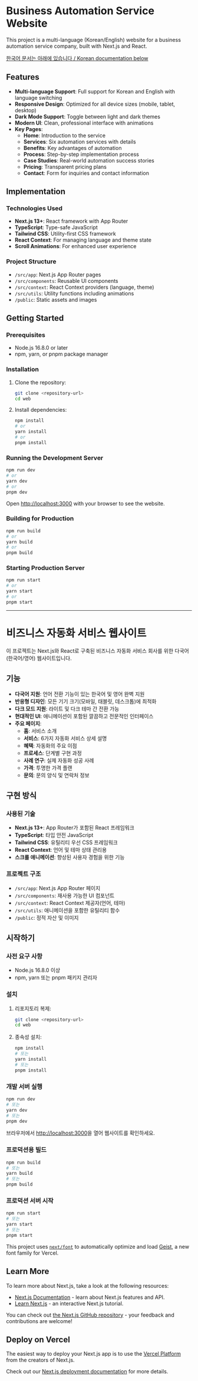 # Business Automation Service Website

This project is a multi-language (Korean/English) website for a business automation service company, built with Next.js and React.

[한국어 문서는 아래에 있습니다 / Korean documentation below](#비즈니스-자동화-서비스-웹사이트)

## Features

- **Multi-language Support**: Full support for Korean and English with language switching
- **Responsive Design**: Optimized for all device sizes (mobile, tablet, desktop)
- **Dark Mode Support**: Toggle between light and dark themes
- **Modern UI**: Clean, professional interface with animations
- **Key Pages**:
  - **Home**: Introduction to the service
  - **Services**: Six automation services with details
  - **Benefits**: Key advantages of automation
  - **Process**: Step-by-step implementation process
  - **Case Studies**: Real-world automation success stories
  - **Pricing**: Transparent pricing plans
  - **Contact**: Form for inquiries and contact information

## Implementation

### Technologies Used

- **Next.js 13+**: React framework with App Router
- **TypeScript**: Type-safe JavaScript
- **Tailwind CSS**: Utility-first CSS framework
- **React Context**: For managing language and theme state
- **Scroll Animations**: For enhanced user experience

### Project Structure

- `/src/app`: Next.js App Router pages
- `/src/components`: Reusable UI components
- `/src/context`: React Context providers (language, theme)
- `/src/utils`: Utility functions including animations
- `/public`: Static assets and images

## Getting Started

### Prerequisites

- Node.js 16.8.0 or later
- npm, yarn, or pnpm package manager

### Installation

1. Clone the repository:
   ```bash
   git clone <repository-url>
   cd web
   ```

2. Install dependencies:
   ```bash
   npm install
   # or
   yarn install
   # or
   pnpm install
   ```

### Running the Development Server

```bash
npm run dev
# or
yarn dev
# or
pnpm dev
```

Open [http://localhost:3000](http://localhost:3000) with your browser to see the website.

### Building for Production

```bash
npm run build
# or
yarn build
# or
pnpm build
```

### Starting Production Server

```bash
npm run start
# or
yarn start
# or
pnpm start
```

---

# 비즈니스 자동화 서비스 웹사이트

이 프로젝트는 Next.js와 React로 구축된 비즈니스 자동화 서비스 회사를 위한 다국어(한국어/영어) 웹사이트입니다.

## 기능

- **다국어 지원**: 언어 전환 기능이 있는 한국어 및 영어 완벽 지원
- **반응형 디자인**: 모든 기기 크기(모바일, 태블릿, 데스크톱)에 최적화
- **다크 모드 지원**: 라이트 및 다크 테마 간 전환 가능
- **현대적인 UI**: 애니메이션이 포함된 깔끔하고 전문적인 인터페이스
- **주요 페이지**:
  - **홈**: 서비스 소개
  - **서비스**: 6가지 자동화 서비스 상세 설명
  - **혜택**: 자동화의 주요 이점
  - **프로세스**: 단계별 구현 과정
  - **사례 연구**: 실제 자동화 성공 사례
  - **가격**: 투명한 가격 플랜
  - **문의**: 문의 양식 및 연락처 정보

## 구현 방식

### 사용된 기술

- **Next.js 13+**: App Router가 포함된 React 프레임워크
- **TypeScript**: 타입 안전 JavaScript
- **Tailwind CSS**: 유틸리티 우선 CSS 프레임워크
- **React Context**: 언어 및 테마 상태 관리용
- **스크롤 애니메이션**: 향상된 사용자 경험을 위한 기능

### 프로젝트 구조

- `/src/app`: Next.js App Router 페이지
- `/src/components`: 재사용 가능한 UI 컴포넌트
- `/src/context`: React Context 제공자(언어, 테마)
- `/src/utils`: 애니메이션을 포함한 유틸리티 함수
- `/public`: 정적 자산 및 이미지

## 시작하기

### 사전 요구 사항

- Node.js 16.8.0 이상
- npm, yarn 또는 pnpm 패키지 관리자

### 설치

1. 리포지토리 복제:
   ```bash
   git clone <repository-url>
   cd web
   ```

2. 종속성 설치:
   ```bash
   npm install
   # 또는
   yarn install
   # 또는
   pnpm install
   ```

### 개발 서버 실행

```bash
npm run dev
# 또는
yarn dev
# 또는
pnpm dev
```

브라우저에서 [http://localhost:3000](http://localhost:3000)을 열어 웹사이트를 확인하세요.

### 프로덕션용 빌드

```bash
npm run build
# 또는
yarn build
# 또는
pnpm build
```

### 프로덕션 서버 시작

```bash
npm run start
# 또는
yarn start
# 또는
pnpm start
```

This project uses [`next/font`](https://nextjs.org/docs/app/building-your-application/optimizing/fonts) to automatically optimize and load [Geist](https://vercel.com/font), a new font family for Vercel.

## Learn More

To learn more about Next.js, take a look at the following resources:

- [Next.js Documentation](https://nextjs.org/docs) - learn about Next.js features and API.
- [Learn Next.js](https://nextjs.org/learn) - an interactive Next.js tutorial.

You can check out [the Next.js GitHub repository](https://github.com/vercel/next.js) - your feedback and contributions are welcome!

## Deploy on Vercel

The easiest way to deploy your Next.js app is to use the [Vercel Platform](https://vercel.com/new?utm_medium=default-template&filter=next.js&utm_source=create-next-app&utm_campaign=create-next-app-readme) from the creators of Next.js.

Check out our [Next.js deployment documentation](https://nextjs.org/docs/app/building-your-application/deploying) for more details.
